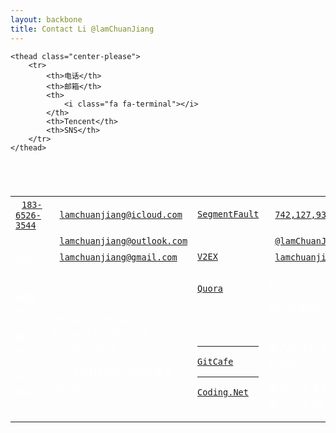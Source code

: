 ```yaml
---
layout: backbone
title: Contact Li @lamChuanJiang
---
```


<table class="table table-bordered " style="color:white;">
    <caption class="center-please" style="padding:30px;margin-top:-100px;">
        <h2 class="slogan">
            Chuanjiang Li's Contacts and SNS Footprints
        </h2>
    </caption>

    <thead class="center-please">
        <tr>
            <th>电话</th>
            <th>邮箱</th>
            <th>
                <i class="fa fa-terminal"></i>
            </th> 
            <th>Tencent</th> 
            <th>SNS</th>
        </tr>
    </thead>

<tbody class="center-please">
<tr>
<td><i class="fa fa-phone" style="padding:5px;"></i>
<a href="tel:18365263544" title="手机号码"><code>183-6526-3544</code></a></td>
<td><i class="fa fa-apple" style="padding:5px;"></i>
<a href="mailto:lamchuanjiang@icloud.com" title="iCloud 邮箱"><code>lamchuanjiang@icloud.com</code></a></td>
<td><a href="http://segmentfault.com/u/lamchuanjiang" target="_blank" title="SegmentFault" rel="nofollow"><code>SegmentFault</code></a></td>
<td><i class="fa fa-qq" style="padding:5px;"></i>
<!-- <a href="tencent://message/?uin=742127934&site=qq&Menu=yes" target="_blank"><code>742,127,934</code></a></td> -->
<!-- 如果要使用腾讯以前的协议请打开下面的注释( msgrd?v=2 表示发起临时会话；1/3 表示查询好友在线状态，需要好友开通对应的服务  ) -->
<a href=" http://wpa.qq.com/msgrd?v=1&uin=742127934&site=qq&menu=yes" target="_blank" title="腾讯QQ"><code>742,127,934</code></a></td>
<td><a href="http://weibo.com/lamChuanJiang"  target="_blank" tittle="新浪微博" rel="nofollow">
<code><i class="fa fa-weibo"></i></code></a></td></tr>

<tr>
<td rowspan="4">
<p>Notes : </p>
<p>安徽省</p>
<p>滁州市</p>
<p>中国移动</p></td>
<td><i class="fa fa-windows" style="padding:5px;"></i>
<a href="mailto:lamchuanjiang@outlook.com" title="Outlook 邮箱"><code>lamchuanjiang@outlook.com</code></a></td>
<td><a href="http://stackoverflow.com/users/4696448/lamchuanjiang?tab=topactivity" target="_blank" title="Stack Overflow">
<code><i class="fa fa-stack-overflow" rel="nofollow"></i></code></a></td>
<td><i class="fa fa-wechat" style="padding:5px;"></i>
<a href="weixin://contacts/profile/lamChuanJiang" title="微信" rel="nofollow"><code>@lamChuanJiang</code></a></td>
<td><a href="https://twitter.com/lamChuanJiang" target="_blank" title="Twitter" rel="nofollow">
<code><i class="fa fa-twitter"></i></code></a></td></tr>

<tr>
<td><i class="fa fa-google" style="padding:5px;"></i>
<a href="mailto:lamchuanjiang@gmail.com" title="Gmail 邮箱"><code>lamchuanjiang@gmail.com</code></a></td>
<td><a href="http://www.v2ex.com/member/lamChuanJiang" target="_blank" title="V2EX 社区" rel="nofollow"><code>V2EX</code></a></td>
<td><i class="fa fa-envelope-o" style="padding:5px;"></i>
<a href="mailto:lamchuanjiang@qq.com"><code>lamchuanjiang@qq.com</code></a></td>
<td><a href="htttps://plus.google.com" target="_blank">
<code><i class="fa fa-google-plus"></i></code></a></td></tr>

<tr>
<td  rowspan="2">
<p>Notes : </p>
<p>iCloud &lt;- iPhone<br>Outlook &lt;- Windows<br>Gmail &lt;- VPN；
<p>为了时效性建议将邮件发至 iCloud。</p></td>
<td><a href="http://www.quora.com/Chuanjiang-Li-1" target="_blank" title="Quora 问答社区" rel="nofollow"><code>Quora</code></a></td>
<td rowspan="2">
<p>Notes : </p>
<p>QQ 邮箱国内速度比较快。</p>
<p>本人在所有 SNS 均不是很活跃。</p>
<p>微信/QQ 主要接收网络留言而非 IM。</p></td>
<td><a href="http://www.zhihu.com/people/lamChuanJiang" target="_blank" title="知乎" rel="nofollow"><code>知</code><br><code>乎</code></a></td></tr>

<tr>
<td>
<a href="https://github.com/lamChuanJiang" target="_blank" title="GitHub">
<code><span class="fa fa-github"></span></code></a><hr>
<a href="https://gitcafe.com/lamChuanJiang" target="_blank" title="GitCafe">
<code>GitCafe</code></a><hr>
<a href="https://coding.net/u/lamChuanJiang" target="_blank" title="Coding.Net">
<code>Coding.Net</code></a></td>
<td><a href="http://www.douban.com/people/lamChuanJiang" target="_blank" title="豆瓣" rel="nofollow"><code>豆</code><br><code>瓣</code></a></td></tr></tbody></table><br>
